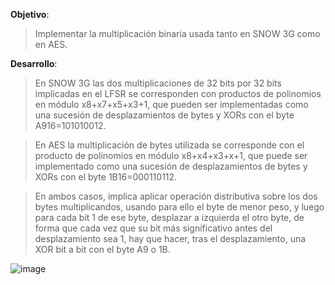 __Objetivo__: 

> Implementar la multiplicación binaria usada tanto en SNOW 3G como en AES.


__Desarrollo__:


> En SNOW 3G las dos multiplicaciones de 32 bits por 32 bits implicadas en el LFSR se corresponden con
productos de polinomios en módulo x8+x7+x5+x3+1, que pueden ser implementadas como una sucesión de
desplazamientos de bytes y XORs con el byte A916=101010012.


> En AES la multiplicación de bytes utilizada se corresponde con el producto de polinomios en módulo
x8+x4+x3+x+1, que puede ser implementado como una sucesión de desplazamientos de bytes y XORs con el
byte 1B16=000110112.

> En ambos casos, implica aplicar operación distributiva sobre los dos bytes multiplicandos, usando para ello
el byte de menor peso, y luego para cada bit 1 de ese byte, desplazar a izquierda el otro byte, de forma que
cada vez que su bit más significativo antes del desplazamiento sea 1, hay que hacer, tras el desplazamiento,
una XOR bit a bit con el byte A9 o 1B. 


![image](https://user-images.githubusercontent.com/72351056/182037400-ad4c963c-d93b-4fa9-b49b-32bfd51af717.png)
